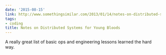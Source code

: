 ```yaml
---
date: '2015-08-15'
link: http://www.somethingsimilar.com/2013/01/14/notes-on-distributed-systems-for-young-bloods/
tags:
- coding
title: Notes on Distributed Systems for Young Bloods
---
```


A really great list of basic ops and engineering lessons learned the hard way.
